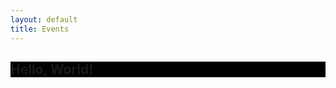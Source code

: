```yaml
---
layout: default
title: Events
---
```

<section class="mt-4" style="background-color:black">
  <div class="container">
    <h1>Hello, World!</h1>
  </div>
</section>